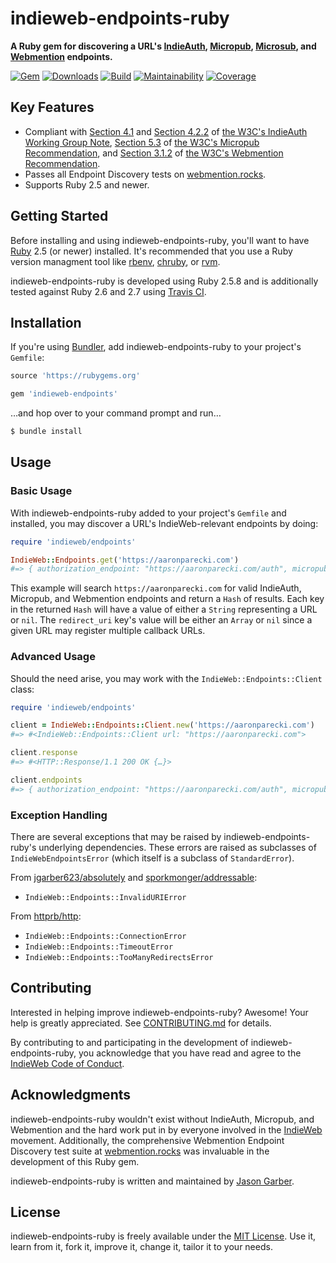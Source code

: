 # indieweb-endpoints-ruby

**A Ruby gem for discovering a URL's [IndieAuth](https://indieweb.org/IndieAuth), [Micropub](https://indieweb.org/Micropub), [Microsub](https://indieweb.org/Microsub), and [Webmention](https://indieweb.org/Webmention) endpoints.**

[![Gem](https://img.shields.io/gem/v/indieweb-endpoints.svg?style=for-the-badge)](https://rubygems.org/gems/indieweb-endpoints)
[![Downloads](https://img.shields.io/gem/dt/indieweb-endpoints.svg?style=for-the-badge)](https://rubygems.org/gems/indieweb-endpoints)
[![Build](https://img.shields.io/travis/com/indieweb/indieweb-endpoints-ruby/master.svg?style=for-the-badge)](https://travis-ci.com/indieweb/indieweb-endpoints-ruby)
[![Maintainability](https://img.shields.io/codeclimate/maintainability/indieweb/indieweb-endpoints-ruby.svg?style=for-the-badge)](https://codeclimate.com/github/indieweb/indieweb-endpoints-ruby)
[![Coverage](https://img.shields.io/codeclimate/c/indieweb/indieweb-endpoints-ruby.svg?style=for-the-badge)](https://codeclimate.com/github/indieweb/indieweb-endpoints-ruby/code)

## Key Features

- Compliant with [Section 4.1](https://www.w3.org/TR/indieauth/#discovery-by-clients) and [Section 4.2.2](https://www.w3.org/TR/indieauth/#redirect-url) of [the W3C's IndieAuth Working Group Note](https://www.w3.org/TR/indieauth/), [Section 5.3](https://www.w3.org/TR/micropub/#endpoint-discovery) of [the W3C's Micropub Recommendation](https://www.w3.org/TR/micropub/), and [Section 3.1.2](https://www.w3.org/TR/webmention/#sender-discovers-receiver-webmention-endpoint) of [the W3C's Webmention Recommendation](https://www.w3.org/TR/webmention/).
- Passes all Endpoint Discovery tests on [webmention.rocks](https://webmention.rocks).
- Supports Ruby 2.5 and newer.

## Getting Started

Before installing and using indieweb-endpoints-ruby, you'll want to have [Ruby](https://www.ruby-lang.org) 2.5 (or newer) installed. It's recommended that you use a Ruby version managment tool like [rbenv](https://github.com/rbenv/rbenv), [chruby](https://github.com/postmodern/chruby), or [rvm](https://github.com/rvm/rvm).

indieweb-endpoints-ruby is developed using Ruby 2.5.8 and is additionally tested against Ruby 2.6 and 2.7 using [Travis CI](https://travis-ci.com/indieweb/indieweb-endpoints-ruby).

## Installation

If you're using [Bundler](https://bundler.io), add indieweb-endpoints-ruby to your project's `Gemfile`:

```ruby
source 'https://rubygems.org'

gem 'indieweb-endpoints'
```

…and hop over to your command prompt and run…

```sh
$ bundle install
```

## Usage

### Basic Usage

With indieweb-endpoints-ruby added to your project's `Gemfile` and installed, you may discover a URL's IndieWeb-relevant endpoints by doing:

```ruby
require 'indieweb/endpoints'

IndieWeb::Endpoints.get('https://aaronparecki.com')
#=> { authorization_endpoint: "https://aaronparecki.com/auth", micropub: "https://aaronparecki.com/micropub", microsub: "https://aperture.p3k.io/microsub/1", redirect_uri: nil, token_endpoint: "https://aaronparecki.com/auth/token", webmention: "https://webmention.io/aaronpk/webmention" }
```

This example will search `https://aaronparecki.com` for valid IndieAuth, Micropub, and Webmention endpoints and return a `Hash` of results. Each key in the returned `Hash` will have a value of either a `String` representing a URL or `nil`. The `redirect_uri` key's value will be either an `Array` or `nil` since a given URL may register multiple callback URLs.

### Advanced Usage

Should the need arise, you may work with the `IndieWeb::Endpoints::Client` class:

```ruby
require 'indieweb/endpoints'

client = IndieWeb::Endpoints::Client.new('https://aaronparecki.com')
#=> #<IndieWeb::Endpoints::Client url: "https://aaronparecki.com">

client.response
#=> #<HTTP::Response/1.1 200 OK {…}>

client.endpoints
#=> { authorization_endpoint: "https://aaronparecki.com/auth", micropub: "https://aaronparecki.com/micropub", microsub: "https://aperture.p3k.io/microsub/1", redirect_uri: nil, token_endpoint: "https://aaronparecki.com/auth/token", webmention: "https://webmention.io/aaronpk/webmention" }
```

### Exception Handling

There are several exceptions that may be raised by indieweb-endpoints-ruby's underlying dependencies. These errors are raised as subclasses of `IndieWebEndpointsError` (which itself is a subclass of `StandardError`).

From [jgarber623/absolutely](https://github.com/jgarber623/absolutely) and  [sporkmonger/addressable](https://github.com/sporkmonger/addressable):

- `IndieWeb::Endpoints::InvalidURIError`

From [httprb/http](https://github.com/httprb/http):

- `IndieWeb::Endpoints::ConnectionError`
- `IndieWeb::Endpoints::TimeoutError`
- `IndieWeb::Endpoints::TooManyRedirectsError`

## Contributing

Interested in helping improve indieweb-endpoints-ruby? Awesome! Your help is greatly appreciated. See [CONTRIBUTING.md](https://github.com/indieweb/indieweb-endpoints-ruby/blob/master/CONTRIBUTING.md) for details.

By contributing to and participating in the development of indieweb-endpoints-ruby, you acknowledge that you have read and agree to the [IndieWeb Code of Conduct](https://indieweb.org/code-of-conduct).

## Acknowledgments

indieweb-endpoints-ruby wouldn't exist without IndieAuth, Micropub, and Webmention and the hard work put in by everyone involved in the [IndieWeb](https://indieweb.org) movement. Additionally, the comprehensive Webmention Endpoint Discovery test suite at [webmention.rocks](https://webmention.rocks) was invaluable in the development of this Ruby gem.

indieweb-endpoints-ruby is written and maintained by [Jason Garber](https://sixtwothree.org).

## License

indieweb-endpoints-ruby is freely available under the [MIT License](https://opensource.org/licenses/MIT). Use it, learn from it, fork it, improve it, change it, tailor it to your needs.
